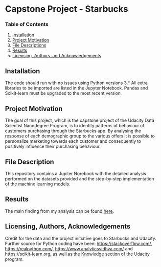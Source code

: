 # Capstone Project - Starbucks #

### Table of Contents

1. [Installation](#installation)
2. [Project Motivation](#motivation)
3. [File Descriptions](#files)
4. [Results](#results)
5. [Licensing, Authors, and Acknowledgements](#licensing)

## Installation <a name="installation"></a>

The code should run with no issues using Python versions 3.* All extra libraries to be imported are listed in the Jupyter Notebook. Pandas and Scikit-learn must be upgraded to the most recent version.

## Project Motivation<a name="motivation"></a>

The goal of this project, which is the capstone project of the Udacity Data Scientist Nanodegree Program, is to identify patterns of behaviour of customers purchasing through the Starbucks app. By analysing the response of each demographic group to the various offers it is possible to personalize marketing towards each customer and consequently to positively influence their purchasing behaviour.

## File Description<a name="files"></a>

This repository contains a Jupiter Norebook with the detailed analysis performed on the datasets provided and the step-by-step implementation of the machine learning models.

## Results<a name="results"></a>

The main finding from my analysis can be found <a href="https://lisa-fontana.medium.com/starbucks-capstone-project-9c1a84b28b24">here</a>.

## Licensing, Authors, Acknowledgements<a name="licensing"></a>

Credit for the data and the project initiative goes to Starbucks and Udacity.<br>
Further source for Python coding have been: https://stackoverflow.com/, https://realpython.com/, https://www.analyticsvidhya.com/ and https://scikit-learn.org, as well as the Knowledge section of the Udacity program.
